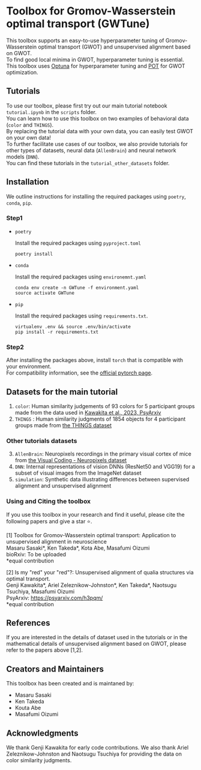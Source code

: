 # Toolbox for Gromov-Wasserstein optimal transport (GWTune)
This toolbox supports an easy-to-use hyperparameter tuning of Gromov-Wasserstein optimal transport (GWOT) and unsupervised alignment based on GWOT.  
To find good local minima in GWOT, hyperparameter tuning is essential.  
This toolbox uses [Optuna](https://optuna.org/) for hyperparameter tuning and [POT](https://pythonot.github.io/) for GWOT optimization.  

## Tutorials
To use our toolbox, please first try out our main tutorial notebook `tutorial.ipynb` in the `scripts` folder.  
You can learn how to use this toolbox on two examples of behavioral data (`color` and `THINGS`).   
By replacing the tutorial data with your own data, you can easily test GWOT on your own data!  
To further facilitate use cases of our toolbox, we also provide tutorials for other types of datasets, neural data (`AllenBrain`) and neural network models (`DNN`).   
You can find these tutorials in the `tutorial_other_datasets` folder.   

## Installation 
We outline instructions for installing the required packages using `poetry`, `conda`, `pip`.

### Step1
- `poetry`
    
    Install the required packages using `pyproject.toml`
    ```
    poetry install
    ```
- `conda`

    Install the required packages using `environemnt.yaml`
    ```
    conda env create -n GWTune -f environment.yaml
    source activate GWTune
    ```
- `pip`
    
    Install the required packages using `requirements.txt`.
    ```
    virtualenv .env && source .env/bin/activate
    pip install -r requirements.txt
    ```

### Step2
After installing the packages above, install `torch` that is compatible with your environment.    
For compatibility information, see the [official pytorch page](https://pytorch.org/get-started/locally/).  

## Datasets for the main tutorial
1. `color`: Human similarity judgements of 93 colors for 5 participant groups made from the data used in [Kawakita et al., 2023, PsyArxiv](https://psyarxiv.com/h3pqm/)
2. `THINGS` : Human similarity judgments of 1854 objects for 4 participant groups made from [the THINGS dataset](https://things-initiative.org/)  

### Other tutorials datasets 
3. `AllenBrain`: Neuropixels recordings in the primary visual cortex of mice from [the Visual Coding - Neuropixels dataset](https://portal.brain-map.org/explore/circuits/visual-coding-neuropixels)    
4. `DNN`: Internal representations of vision DNNs (ResNet50 and VGG19) for a subset of visual images from the ImageNet dataset   
5. `simulation`: Synthetic data illustrating differences between supervised alignment and unsupervised alignment

### Using and Citing the toolbox
If you use this toolbox in your research and find it useful, please cite the following papers and give a star ⭐.

[1] Toolbox for Gromov-Wasserstein optimal transport: Application to unsupervised alignment in neuroscience   
Masaru Sasaki\*, Ken Takeda\*, Kota Abe, Masafumi Oizumi    
bioRxiv: To be uploaded   
\*equal contribution   

[2] Is my "red" your "red"?: Unsupervised alignment of qualia structures via optimal transport.  
Genji Kawakita\*, Ariel Zeleznikow-Johnston\*, Ken Takeda\*, Naotsugu Tsuchiya, Masafumi Oizumi  
PsyArxiv: https://psyarxiv.com/h3pqm/  
*equal contribution

## References
If you are interested in the details of dataset used in the tutorials or in the mathematical details of unsupervised alignment based on GWOT, please refer to the papers above [1,2].  

## Creators and Maintainers
This toolbox has been created and is maintaned by:

- Masaru Sasaki
- Ken Takeda
- Kouta Abe
- Masafumi Oizumi

## Acknowledgments
We thank Genji Kawakita for early code contributions. We also thank Ariel Zeleznikow-Johnston and Naotsugu Tsuchiya for providing the data on color similarity judgments.
